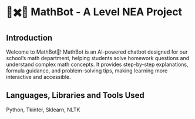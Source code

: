 # 🤖✖️🔢 MathBot - A Level NEA Project

## Introduction
Welcome to MathBot🤖! MathBot is an AI-powered chatbot designed for our school’s math department, helping students solve homework questions and understand complex math concepts. It provides step-by-step explanations, formula guidance, and problem-solving tips, making learning more interactive and accessible.



## Languages, Libraries and Tools Used

Python, Tkinter, Sklearn, NLTK
